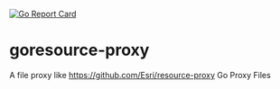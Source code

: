 [![Go Report Card](https://goreportcard.com/badge/github.com/juusechec/goresource-proxy)](https://goreportcard.com/report/github.com/juusechec/goresource-proxy)

# goresource-proxy
A file proxy like https://github.com/Esri/resource-proxy Go Proxy Files
